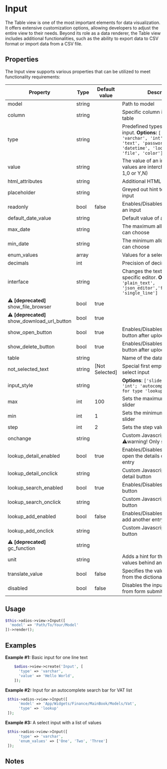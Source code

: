 # Input

The Table view is one of the most important elements for data visualization. It offers extensive customization options, allowing developers to adjust the entire view to their needs. Beyond its role as a data renderer, the Table view includes additional functionalities, such as the ability to export data to CSV format or import data from a CSV file.

## Properties

The Input view supports various properties that can be utilized to meet functionality requirements:

| Property                                     | Type   | Default value  | Description                                                                                                                                                  |
| -------------------------------------------- | ------ | -------------- | ------------------------------------------------------------------------------------------------------------------------------------------------------------ |
| model                                        | string |                | Path to model                                                                                                                                                |
| column                                       | string |                | Specific column in a database table                                                                                                                          |
| type                                         | string |                | Predefined types of an input. **Options:** `['char', 'varchar', 'int', 'float', 'text', 'password', 'date', 'datetime', 'lookup', 'image', 'file', 'color']` |
| value                                        | string |                | The value of an input (boolean values are interchangeable with 1,0 or Y,N)                                                                                   |
| html_attributes                              | string |                | Additional HTML atributes                                                                                                                                    |
| placeholder                                  | string |                | Greyed out hint text inside an input                                                                                                                         |
| readonly                                     | bool   | false          | Enables/Disables the editing of an input                                                                                                                     |
| default_date_value                           | string |                | Default value of a Date input                                                                                                                                |
| max_date                                     | string |                | The maximum allowed date user can choose                                                                                                                     |
| min_date                                     | string |                | The minimum allowed date user can choose                                                                                                                     |
| enum_values                                  | array  |                | Values for a select input                                                                                                                                    |
| decimals                                     | int    |                | Precision of decimal numbers                                                                                                                                 |
| interface                                    | string |                | Changes the text area to a specific editor. **Options**: `['text', 'plain_text', 'json_editor','formatted_text', 'single_line']`                             |
| ⚠️ **[deprecated]** show_file_browser        | bool   | true           |                                                                                                                                                              |
| ⚠️ **[deprecated]** show_download_url_button | bool   | true           |                                                                                                                                                              |
| show_open_button                             | bool   | true           | Enables/Disables the Show button after uploding a file                                                                                                       |
| show_delete_button                           | bool   | true           | Enables/Disables the Delete button after uploding a file                                                                                                     |
| table                                        | string |                | Name of the database table                                                                                                                                   |
| not_selected_text                            | string | [Not Selected] | Special first empty value for a select input                                                                                                                 |
| input_style                                  | string |                | **Options**: `['slider' for type 'int'; 'autocomplete', 'select' for type 'lookup']`                                                                         |
| max                                          | int    | 100            | Sets the maximum value of a slider                                                                                                                           |
| min                                          | int    | 1              | Sets the minimum value of a slider                                                                                                                           |
| step                                         | int    | 2              | Sets the step value of a slider                                                                                                                              |
| onchange                                     | string |                | Custom Javascript function ⚠️warning! Only safe for slider                                                                                                   |
| lookup_detail_enabled                        | bool   | true           | Enables/Disables the button to open the details of the selected entry                                                                                        |
| lookup_detail_onclick                        | string |                | Custom Javascript for the entry detail button                                                                                                                |
| lookup_search_enabled                        | bool   | true           | Enables/Disables the search button                                                                                                                           |
| lookup_search_onclick                        | string |                | Custom Javascript for the search button                                                                                                                      |
| lookup_add_enabled                           | bool   | false          | Enables/Disables the button to add another entry to the table                                                                                                |
| lookup_add_onclick                           | string |                | Custom Javascript for the add button                                                                                                                         |
| ⚠️ **[deprecated]** gc_function              | string |                |                                                                                                                                                              |
| unit                                         | string |                | Adds a hint for the unit of the values behind an input                                                                                                       |
| translate_value                              | bool   | false          | Specifies the value to translate from the dictionary                                                                                                         |
| disabled                                     | bool   | false          | Disables the input and excludes it from form submitting                                                                                                      |

## Usage

```php
$this->adios->view->Input([
  'model' => 'Path/To/Your/Model'
])->render();
```

## Examples

**Example #1:**  Basic input for one line text

```php
    $adios->view->create('Input', [
      'type' => 'varchar',
      'value' => 'Hello World',
    ]);
```

**Example #2:** Input for an autocomplete search bar for VAT list

```php
 $this->adios->view->Input([
      'model' => 'App/Widgets/Finance/MainBook/Models/Vat',
      'type' => 'lookup'
 ]);
```

**Example #3:** A select input with a list of values

```php
 $this->adios->view->Input([
      'type' => 'varchar',
      'enum_values' => ['One', 'Two', 'Three']
 ]);

```

## Notes
